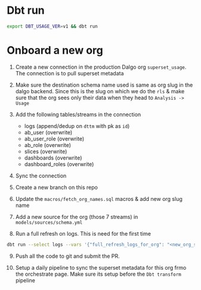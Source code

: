 # Dbt run
```sh
export DBT_USAGE_VER=v1 && dbt run
```

# Onboard a new org
1. Create a new connection in the production Dalgo org `superset_usage`. The connection is to pull superset metadata 

2. Make sure the destination schema name used is same as org slug in the dalgo backend. Since this is the slug on which we do the `rls` & make sure that the org sees only their data when they head to `Analysis -> Usage`

3. Add the following tables/streams in the connection
    - logs (append/dedup on `dttm` with pk as `id`)
    - ab_user (overwrite)
    - ab_user_role (overwrite)
    - ab_role (overwrite)
    - slices (overwrite)
    - dashboards (overwrite)
    - dashboard_roles (overwrite)

4. Sync the connection

5. Create a new branch on this repo

6. Update the `macros/fetch_org_names.sql` macros & add new org slug name

7. Add a new source for the org (those 7 streams) in `models/sources/schema.yml`

8. Run a full refresh on logs. This is need for the first time 
```sh
dbt run --select logs --vars '{"full_refresh_logs_for_org": "<new_org_slug>"}'
```

9. Push all the code to git and submit the PR. 

10. Setup a daily pipeline to sync the superset metadata for this org frmo the orchestrate page. Make sure its setup before the `Dbt transform` pipeline